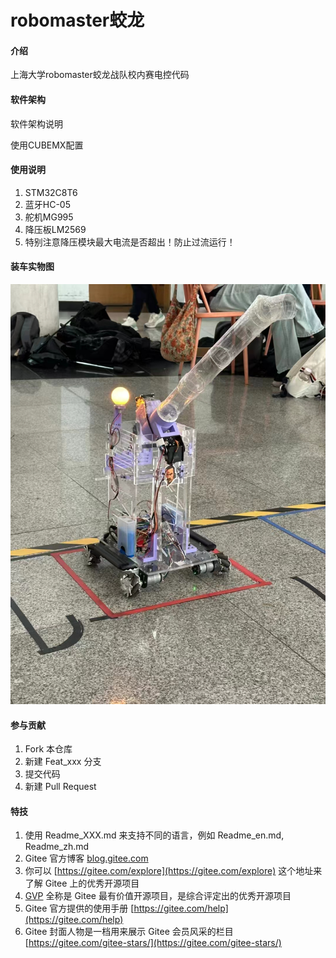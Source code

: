 # robomaster蛟龙

#### 介绍
上海大学robomaster蛟龙战队校内赛电控代码

#### 软件架构
软件架构说明

使用CUBEMX配置


#### 使用说明

1.  STM32C8T6
2.  蓝牙HC-05
3.  舵机MG995
4.  降压板LM2569
5.  特别注意降压模块最大电流是否超出！防止过流运行！

#### 装车实物图
![输入图片说明](%E5%BE%AE%E4%BF%A1%E5%9B%BE%E7%89%87_20241014215807.jpg)
#### 参与贡献

1.  Fork 本仓库
2.  新建 Feat_xxx 分支
3.  提交代码
4.  新建 Pull Request


#### 特技

1.  使用 Readme\_XXX.md 来支持不同的语言，例如 Readme\_en.md, Readme\_zh.md
2.  Gitee 官方博客 [blog.gitee.com](https://blog.gitee.com)
3.  你可以 [https://gitee.com/explore](https://gitee.com/explore) 这个地址来了解 Gitee 上的优秀开源项目
4.  [GVP](https://gitee.com/gvp) 全称是 Gitee 最有价值开源项目，是综合评定出的优秀开源项目
5.  Gitee 官方提供的使用手册 [https://gitee.com/help](https://gitee.com/help)
6.  Gitee 封面人物是一档用来展示 Gitee 会员风采的栏目 [https://gitee.com/gitee-stars/](https://gitee.com/gitee-stars/)
